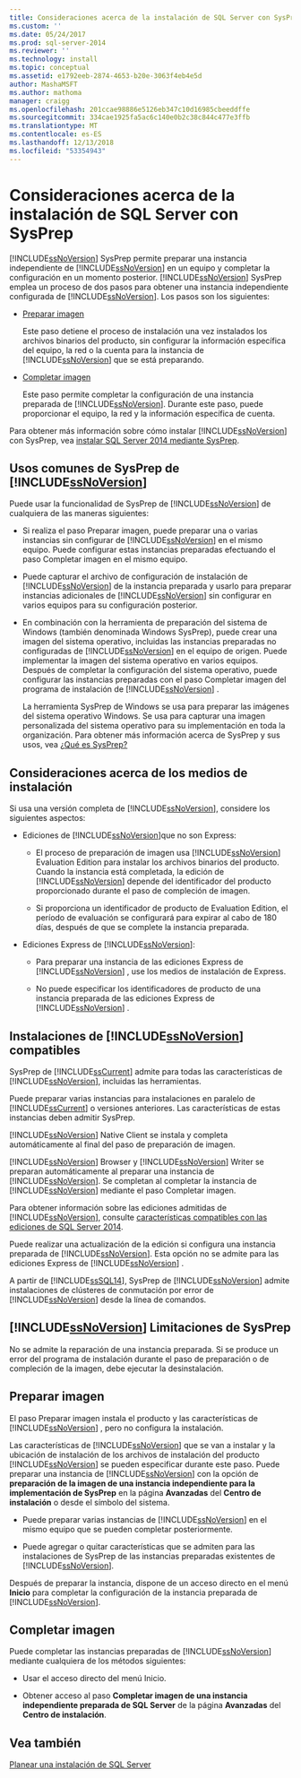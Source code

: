 ```yaml
---
title: Consideraciones acerca de la instalación de SQL Server con SysPrep | Microsoft Docs
ms.custom: ''
ms.date: 05/24/2017
ms.prod: sql-server-2014
ms.reviewer: ''
ms.technology: install
ms.topic: conceptual
ms.assetid: e1792eeb-2874-4653-b20e-3063f4eb4e5d
author: MashaMSFT
ms.author: mathoma
manager: craigg
ms.openlocfilehash: 201ccae98886e5126eb347c10d16985cbeeddffe
ms.sourcegitcommit: 334cae1925fa5ac6c140e0b2c38c844c477e3ffb
ms.translationtype: MT
ms.contentlocale: es-ES
ms.lasthandoff: 12/13/2018
ms.locfileid: "53354943"
---
```

# <a name="considerations-for-installing-sql-server-using-sysprep"></a>Consideraciones acerca de la instalación de SQL Server con SysPrep
  [!INCLUDE[ssNoVersion](../../includes/ssnoversion-md.md)] SysPrep permite preparar una instancia independiente de [!INCLUDE[ssNoVersion](../../includes/ssnoversion-md.md)] en un equipo y completar la configuración en un momento posterior. [!INCLUDE[ssNoVersion](../../includes/ssnoversion-md.md)] SysPrep emplea un proceso de dos pasos para obtener una instancia independiente configurada de [!INCLUDE[ssNoVersion](../../includes/ssnoversion-md.md)]. Los pasos son los siguientes:  
  
-   [Preparar imagen](#BKMK_PrepareImage)  
  
     Este paso detiene el proceso de instalación una vez instalados los archivos binarios del producto, sin configurar la información específica del equipo, la red o la cuenta para la instancia de [!INCLUDE[ssNoVersion](../../includes/ssnoversion-md.md)] que se está preparando.  
  
-   [Completar imagen](#BKMK_CompleteImage)  
  
     Este paso permite completar la configuración de una instancia preparada de [!INCLUDE[ssNoVersion](../../includes/ssnoversion-md.md)]. Durante este paso, puede proporcionar el equipo, la red y la información específica de cuenta.  
  
 Para obtener más información sobre cómo instalar [!INCLUDE[ssNoVersion](../../includes/ssnoversion-md.md)] con SysPrep, vea [instalar SQL Server 2014 mediante SysPrep](install-sql-server-using-sysprep.md).  
  
## <a name="common-uses-for-includessnoversionincludesssnoversion-mdmd-sysprep"></a>Usos comunes de SysPrep de [!INCLUDE[ssNoVersion](../../includes/ssnoversion-md.md)]  
 Puede usar la funcionalidad de SysPrep de [!INCLUDE[ssNoVersion](../../includes/ssnoversion-md.md)] de cualquiera de las maneras siguientes:  
  
-   Si realiza el paso Preparar imagen, puede preparar una o varias instancias sin configurar de [!INCLUDE[ssNoVersion](../../includes/ssnoversion-md.md)] en el mismo equipo. Puede configurar estas instancias preparadas efectuando el paso Completar imagen en el mismo equipo.  
  
-   Puede capturar el archivo de configuración de instalación de [!INCLUDE[ssNoVersion](../../includes/ssnoversion-md.md)] de la instancia preparada y usarlo para preparar instancias adicionales de [!INCLUDE[ssNoVersion](../../includes/ssnoversion-md.md)] sin configurar en varios equipos para su configuración posterior.  
  
-   En combinación con la herramienta de preparación del sistema de Windows (también denominada Windows SysPrep), puede crear una imagen del sistema operativo, incluidas las instancias preparadas no configuradas de [!INCLUDE[ssNoVersion](../../includes/ssnoversion-md.md)] en el equipo de origen. Puede implementar la imagen del sistema operativo en varios equipos. Después de completar la configuración del sistema operativo, puede configurar las instancias preparadas con el paso Completar imagen del programa de instalación de [!INCLUDE[ssNoVersion](../../includes/ssnoversion-md.md)] .  
  
     La herramienta SysPrep de Windows se usa para preparar las imágenes del sistema operativo Windows. Se usa para capturar una imagen personalizada del sistema operativo para su implementación en toda la organización. Para obtener más información acerca de SysPrep y sus usos, vea [¿Qué es SysPrep?](https://go.microsoft.com/fwlink/?LinkId=143546)  
  
## <a name="installation-media-considerations"></a>Consideraciones acerca de los medios de instalación  
 Si usa una versión completa de [!INCLUDE[ssNoVersion](../../includes/ssnoversion-md.md)], considere los siguientes aspectos:  
  
-   Ediciones de [!INCLUDE[ssNoVersion](../../includes/ssnoversion-md.md)]que no son Express:  
  
    -   El proceso de preparación de imagen usa [!INCLUDE[ssNoVersion](../../includes/ssnoversion-md.md)] Evaluation Edition para instalar los archivos binarios del producto. Cuando la instancia está completada, la edición de [!INCLUDE[ssNoVersion](../../includes/ssnoversion-md.md)] depende del identificador del producto proporcionado durante el paso de compleción de imagen.  
  
    -   Si proporciona un identificador de producto de Evaluation Edition, el período de evaluación se configurará para expirar al cabo de 180 días, después de que se complete la instancia preparada.  
  
-   Ediciones Express de [!INCLUDE[ssNoVersion](../../includes/ssnoversion-md.md)]:  
  
    -   Para preparar una instancia de las ediciones Express de [!INCLUDE[ssNoVersion](../../includes/ssnoversion-md.md)] , use los medios de instalación de Express.  
  
    -   No puede especificar los identificadores de producto de una instancia preparada de las ediciones Express de [!INCLUDE[ssNoVersion](../../includes/ssnoversion-md.md)] .  
  
## <a name="supported-includessnoversionincludesssnoversion-mdmd-installations"></a>Instalaciones de [!INCLUDE[ssNoVersion](../../includes/ssnoversion-md.md)] compatibles  
 SysPrep de [!INCLUDE[ssCurrent](../../includes/sscurrent-md.md)] admite para todas las características de [!INCLUDE[ssNoVersion](../../includes/ssnoversion-md.md)], incluidas las herramientas.  
  
 Puede preparar varias instancias para instalaciones en paralelo de [!INCLUDE[ssCurrent](../../includes/sscurrent-md.md)] o versiones anteriores. Las características de estas instancias deben admitir SysPrep.  
  
 [!INCLUDE[ssNoVersion](../../includes/ssnoversion-md.md)] Native Client se instala y completa automáticamente al final del paso de preparación de imagen.  
  
 [!INCLUDE[ssNoVersion](../../includes/ssnoversion-md.md)] Browser y [!INCLUDE[ssNoVersion](../../includes/ssnoversion-md.md)] Writer se preparan automáticamente al preparar una instancia de [!INCLUDE[ssNoVersion](../../includes/ssnoversion-md.md)]. Se completan al completar la instancia de [!INCLUDE[ssNoVersion](../../includes/ssnoversion-md.md)] mediante el paso Completar imagen.  
  
 Para obtener información sobre las ediciones admitidas de [!INCLUDE[ssNoVersion](../../includes/ssnoversion-md.md)], consulte [características compatibles con las ediciones de SQL Server 2014](../../getting-started/features-supported-by-the-editions-of-sql-server-2014.md).  
  
 Puede realizar una actualización de la edición si configura una instancia preparada de [!INCLUDE[ssNoVersion](../../includes/ssnoversion-md.md)]. Esta opción no se admite para las ediciones Express de [!INCLUDE[ssNoVersion](../../includes/ssnoversion-md.md)] .  
  
 A partir de [!INCLUDE[ssSQL14](../../includes/sssql14-md.md)], SysPrep de [!INCLUDE[ssNoVersion](../../includes/ssnoversion-md.md)] admite instalaciones de clústeres de conmutación por error de [!INCLUDE[ssNoVersion](../../includes/ssnoversion-md.md)] desde la línea de comandos.  
  
## <a name="includessnoversionincludesssnoversion-mdmd-sysprep-limitations"></a>[!INCLUDE[ssNoVersion](../../includes/ssnoversion-md.md)] Limitaciones de SysPrep  
 No se admite la reparación de una instancia preparada. Si se produce un error del programa de instalación durante el paso de preparación o de compleción de la imagen, debe ejecutar la desinstalación.  
  
##  <a name="BKMK_PrepareImage"></a> Preparar imagen  
 El paso Preparar imagen instala el producto y las características de [!INCLUDE[ssNoVersion](../../includes/ssnoversion-md.md)] , pero no configura la instalación.  
  
 Las características de [!INCLUDE[ssNoVersion](../../includes/ssnoversion-md.md)] que se van a instalar y la ubicación de instalación de los archivos de instalación del producto [!INCLUDE[ssNoVersion](../../includes/ssnoversion-md.md)] se pueden especificar durante este paso. Puede preparar una instancia de [!INCLUDE[ssNoVersion](../../includes/ssnoversion-md.md)] con la opción de **preparación de la imagen de una instancia independiente para la implementación de SysPrep** en la página **Avanzadas** del **Centro de instalación** o desde el símbolo del sistema.  
  
-   Puede preparar varias instancias de [!INCLUDE[ssNoVersion](../../includes/ssnoversion-md.md)] en el mismo equipo que se pueden completar posteriormente.  
  
-   Puede agregar o quitar características que se admiten para las instalaciones de SysPrep de las instancias preparadas existentes de [!INCLUDE[ssNoVersion](../../includes/ssnoversion-md.md)].  
  
 Después de preparar la instancia, dispone de un acceso directo en el menú **Inicio** para completar la configuración de la instancia preparada de [!INCLUDE[ssNoVersion](../../includes/ssnoversion-md.md)].  
  
##  <a name="BKMK_CompleteImage"></a> Completar imagen  
 Puede completar las instancias preparadas de [!INCLUDE[ssNoVersion](../../includes/ssnoversion-md.md)] mediante cualquiera de los métodos siguientes:  
  
-   Usar el acceso directo del menú Inicio.  
  
-   Obtener acceso al paso **Completar imagen de una instancia independiente preparada de SQL Server** de la página **Avanzadas** del **Centro de instalación**.  
  
## <a name="see-also"></a>Vea también  
 [Planear una instalación de SQL Server](../../sql-server/install/planning-a-sql-server-installation.md)  
  
  

